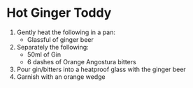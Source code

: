 # Hot Ginger Toddy

1. Gently heat the following in a pan:
	- Glassful of ginger beer
2. Separately the following:
	- 50ml of Gin
	- 6 dashes of Orange Angostura bitters
3. Pour gin/bitters into a heatproof glass with the ginger beer 
4. Garnish with an orange wedge
